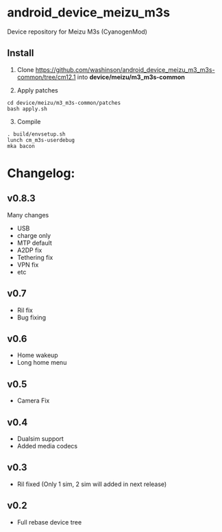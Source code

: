 # android_device_meizu_m3s
Device repository for Meizu M3s (CyanogenMod)

Install
-----------

1. Clone https://github.com/washinson/android_device_meizu_m3_m3s-common/tree/cm12.1 into **device/meizu/m3_m3s-common**

2. Apply patches

```
cd device/meizu/m3_m3s-common/patches
bash apply.sh
``` 

3. Compile

```
. build/envsetup.sh
lunch cm_m3s-userdebug
mka bacon
```

# Changelog:
## v0.8.3
Many changes
- USB
- charge only
- MTP default
- A2DP fix
- Tethering fix
- VPN fix
- etc

## v0.7
- Ril fix
- Bug fixing

## v0.6
- Home wakeup
- Long home menu

## v0.5
- Camera Fix

## v0.4
- Dualsim support
- Added media codecs

## v0.3
- Ril fixed (Only 1 sim, 2 sim will added in next release)

## v0.2
- Full rebase device tree
